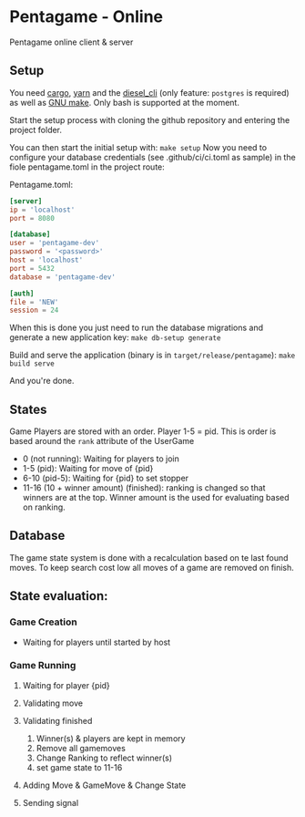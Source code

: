 # Pentagame - Online

Pentagame online client & server

## Setup

You need [cargo](https://doc.rust-lang.org/cargo/getting-started/installation.html), [yarn](https://yarnpkg.com/getting-started/install) and the [diesel_cli](https://lib.rs/crates/diesel_cli) (only feature: `postgres` is required) as well as [GNU make](https://www.gnu.org/software/make/). Only bash is supported at the moment.

Start the setup process with cloning the github repository and entering the project folder.

You can then start the initial setup with: `make setup`
Now you need to configure your database credentials (see .github/ci/ci.toml as sample) in the fiole pentagame.toml in the project route:

Pentagame.toml:

```toml
[server]
ip = 'localhost'
port = 8080

[database]
user = 'pentagame-dev'
password = '<password>'
host = 'localhost'
port = 5432
database = 'pentagame-dev'

[auth]
file = 'NEW'
session = 24
```

When this is done you just need to run the database migrations and generate a new application key: `make db-setup generate`

Build and serve the application (binary is in `target/release/pentagame`): `make build serve`

And you're done.

## States

Game Players are stored with an order. Player 1-5 = pid. This is order is based around the `rank` attribute of the UserGame

- 0 (not running): Waiting for players to join
- 1-5 (pid): Waiting for move of {pid}
- 6-10 (pid-5): Waiting for {pid} to set stopper
- 11-16 (10 + winner amount) (finished): ranking is changed so that winners are at the top. Winner amount is the used for evaluating based on ranking.

## Database

The game state system is done with a recalculation based on te last found moves. To keep search cost low all moves of a game are removed on finish.

## State evaluation:

### Game Creation

- Waiting for players until started by host

### Game Running

1. Waiting for player {pid}
2. Validating move
3. Validating finished

   1. Winner(s) & players are kept in memory
   2. Remove all gamemoves
   3. Change Ranking to reflect winner(s)
   4. set game state to 11-16

4. Adding Move & GameMove & Change State
5. Sending signal
